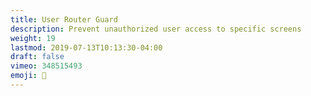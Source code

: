 ```yaml
---
title: User Router Guard
description: Prevent unauthorized user access to specific screens
weight: 19
lastmod: 2019-07-13T10:13:30-04:00
draft: false
vimeo: 348515493
emoji: 👤
---
```

